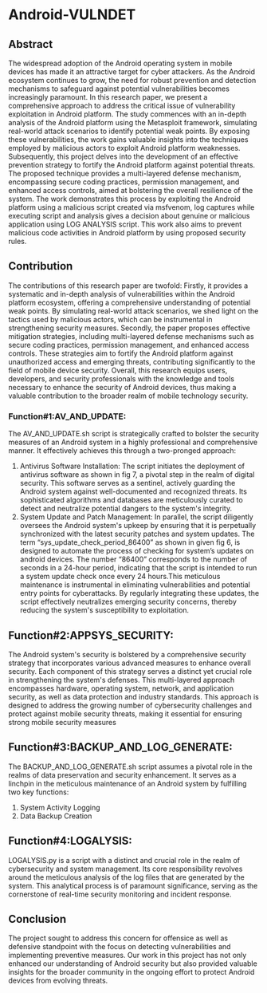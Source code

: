 # Android-VULNDET

## Abstract
The widespread adoption of the Android operating system in mobile devices has made it an
attractive target for cyber attackers. As the Android ecosystem continues to grow, the need for robust
prevention and detection mechanisms to safeguard against potential vulnerabilities becomes increasingly
paramount. In this research paper, we present a comprehensive approach to address the critical issue of
vulnerability exploitation in Android platform. The study commences with an in-depth analysis of the Android
platform using the Metasploit framework, simulating real-world attack scenarios to identify potential weak
points. By exposing these vulnerabilities, the work gains valuable insights into the techniques employed by
malicious actors to exploit Android platform weaknesses. Subsequently, this project delves into the
development of an effective prevention strategy to fortify the Android platform against potential threats. The
proposed technique provides a multi-layered defense mechanism, encompassing secure coding practices,
permission management, and enhanced access controls, aimed at bolstering the overall resilience of the system.
The work demonstrates this process by exploiting the Android platform using a malicious script created via
msfvenom, log captures while executing script and analysis gives a decision about genuine or malicious
application using LOG ANALYSIS script. This work also aims to prevent malicious code activities in Android
platform by using proposed security rules.

## Contribution
The contributions of this research paper are twofold: Firstly, it provides a systematic and in-depth analysis of
vulnerabilities within the Android platform ecosystem, offering a comprehensive understanding of potential
weak points. By simulating real-world attack scenarios, we shed light on the tactics used by malicious actors,
which can be instrumental in strengthening security measures. Secondly, the paper proposes effective mitigation
strategies, including multi-layered defense mechanisms such as secure coding practices, permission
management, and enhanced access controls. These strategies aim to fortify the Android platform against
unauthorized access and emerging threats, contributing significantly to the field of mobile device security.
Overall, this research equips users, developers, and security professionals with the knowledge and tools
necessary to enhance the security of Android devices, thus making a valuable contribution to the broader realm
of mobile technology security.


### Function#1:AV_AND_UPDATE:
The AV_AND_UPDATE.sh script is strategically crafted to bolster the security measures of an Android system
in a highly professional and comprehensive manner. It effectively achieves this through a two-pronged
approach:
1. Antivirus Software Installation: The script initiates the deployment of antivirus software as shown in fig 7, a
pivotal step in the realm of digital security. This software serves as a sentinel, actively guarding the Android
system against well-documented and recognized threats. Its sophisticated algorithms and databases are
meticulously curated to detect and neutralize potential dangers to the system's integrity.
2. System Update and Patch Management: In parallel, the script diligently oversees the Android system's
upkeep by ensuring that it is perpetually synchronized with the latest security patches and system updates.
The term “sys_update_check_period_86400” as shown in given fig 6, is designed to automate the process of
checking for system’s updates on android devices. The number “86400” corresponds to the number of seconds
in a 24-hour period, indicating that the script is intended to run a system update check once every 24 hours.This
meticulous maintenance is instrumental in eliminating vulnerabilities and potential entry points for
cyberattacks. By regularly integrating these updates, the script effectively neutralizes emerging security
concerns, thereby reducing the system's susceptibility to exploitation.

## Function#2:APPSYS_SECURITY:
The Android system's security is bolstered by a comprehensive security strategy that incorporates various
advanced measures to enhance overall security. Each component of this strategy serves a distinct yet crucial role
in strengthening the system's defenses. This multi-layered approach encompasses hardware, operating system,
network, and application security, as well as data protection and industry standards. This approach is designed
to address the growing number of cybersecurity challenges and protect against mobile security threats, making
it essential for ensuring strong mobile security measures

## Function#3:BACKUP_AND_LOG_GENERATE:
The BACKUP_AND_LOG_GENERATE.sh script assumes a pivotal role in the realms of data preservation and
security enhancement. It serves as a linchpin in the meticulous maintenance of an Android system by fulfilling
two key functions:
1. System Activity Logging
2. Data Backup Creation

## Function#4:LOGALYSIS:
LOGALYSIS.py is a script with a distinct and crucial role in the realm of cybersecurity and system
management. Its core responsibility revolves around the meticulous analysis of the log files that are generated
by the system. This analytical process is of paramount significance, serving as the cornerstone of real-time
security monitoring and incident response.

## Conclusion
The project sought to address this concern for offensice as well as defensive standpoint with the focus on detecting vulnerabilities and implementing preventive measures. Our work in this project has not only
enhanced our understanding of Android security but also provided valuable insights for the broader community
in the ongoing effort to protect Android devices from evolving threats.
